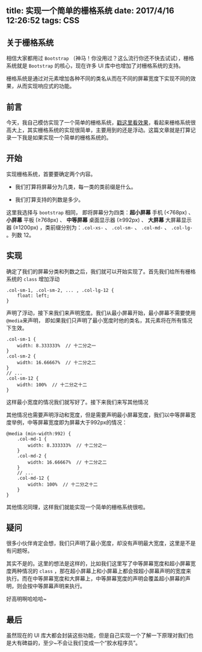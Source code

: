 title: 实现一个简单的栅格系统
date: 2017/4/16 12:26:52
tags: CSS
---

## 关于栅格系统

相信大家都用过 `Bootstrap` （神马！你没用过？这么流行你还不快去试试），栅格系统就是 `Bootstrap` 的核心，现在许多 UI 库中也增加了对栅格系统的支持。

栅格系统是通过对元素增加各种不同的类名从而在不同的屏幕宽度下实现不同的效果，从而实现响应式的功能。

## 前言

今天，我自己模仿实现了一个简单的栅格系统，[戳这里看效果](http://book.jirengu.com/jirengu-inc/jrg-renwu10/homework/%E5%AD%99%E7%BA%A2%E7%85%A7/senior8/senior8_question2.html)，看起来栅格系统很高大上，其实栅格系统的实现很简单，主要用到的还是浮动。这篇文章就是打算记录一下我是如果实现一个简单的栅格系统的。

## 开始

实现栅格系统，首要要确定两个内容。

- 我们打算将屏幕分为几类，每一类的类前缀是什么。

- 我们打算支持的列数是多少。

这里我选择与 `bootstrap` 相同， 即将屏幕分为四类：**超小屏幕** 手机 (<768px) 、**小屏幕** 平板 (≥768px) 、 **中等屏幕** 桌面显示器 (≥992px) 、 **大屏幕** 大屏幕显示器 (≥1200px) ，类前缀分别为：`.col-xs-` 、 `.col-sm-` 、 `.col-md-` 、 `.col-lg-` 。列数 12。

## 实现

确定了我们的屏幕分类和列数之后，我们就可以开始实现了。首先我们给所有栅格系统的 `class` 增加浮动

```
.col-sm-1, .col-sm-2, ... , .col-lg-12 {
    float: left;
}
```

声明了浮动，接下来我们来声明宽度。我们从最小屏幕开始，最小屏幕不需要使用 `@media`来声明， 即如果我们只声明了最小宽度时他的类名，其元素将在所有情况下生效。

```
.col-sm-1 {
    width: 8.333333%  // 十二分之一
}
.col-sm-2 {
    width: 16.66667%  // 十二分之二      
}
// ...
.col-sm-12 {
    width: 100%  // 十二分之十二
}
```

这样最小宽度的情况我们就写好了。接下来我们来写其他情况

其他情况也需要声明浮动和宽度，但是需要声明最小屏幕宽度，我们以中等屏幕宽度举例，中等屏幕宽度即为屏幕大于992px的情况：

```
@media (min-width:992) {
    .col-md-1 {
        width: 8.333333%  // 十二分之一
    }
    .col-md-2 {
        width: 16.66667%  // 十二分之二      
    }
    // ...
    .col-md-12 {
        width: 100%  // 十二分之十二
    }
}
```

其他情况同理，这样我们就能实现一个简单的栅格系统很啦。

## 疑问

很多小伙伴肯定会想，我们只声明了最小宽度，却没有声明最大宽度，这里是不是有问题呀。

其实不是的。这里的想法是这样的，比如我们这里写了中等屏幕宽度和超小屏幕宽度两种情况的 `class` ，那在超小屏幕上和小屏幕上都会按超小屏幕声明的宽度来执行。而在中等屏幕宽度和大屏幕上，中等屏幕宽度的声明会覆盖超小屏幕的声明，则会按中等屏幕声明来执行。

好高明啊哈哈哈~

## 最后

虽然现在的 UI 库大都会封装这些功能，但是自己实现一个了解一下原理对我们也是大有碑益的，至少~不会让我们变成一个“胶水程序员”。